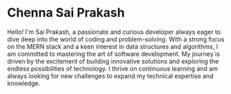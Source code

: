 # Chenna Sai Prakash 
  Hello! I'm Sai Prakash, a passionate and curious developer always eager to dive
  deep into the world of coding and problem-solving. With a strong focus on the
  MERN stack and a keen interest in data structures and algorithms, I am committed
  to mastering the art of software development. My journey is driven by the
  excitement of building innovative solutions and exploring the endless
  possibilities of technology. I thrive on continuous learning and am always
  looking for new challenges to expand my technical expertise and knowledge.